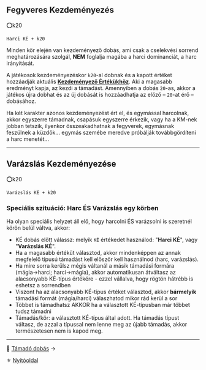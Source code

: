 ## Fegyveres Kezdeményezés

⭕k20

```
Harci KÉ + k20
```

Minden kör elején van kezdeményező dobás, ami csak a cselekvési sorrend meghatározására szolgál, **NEM** foglalja magába a harci dominanciát, a harc irányítását.

A játékosok kezdeményezéskor `k20`-al dobnak és a kapott értéket hozzáadják aktuális **[Kezdeményező Értékükhöz](062_01_ke_te_ve_ce.md#kezdem%C3%A9nyez%C5%91-%C3%A9rt%C3%A9k-k%C3%A9)**. Aki a magasabb eredményt kapja, az kezdi a támadást. Amennyiben a dobás `20`-as, akkor a játékos újra dobhat és az új dobását is hozzáadhatja az előző – `20`-at érő – dobásához.

Ha két karakter azonos kezdeményezést ért el, és egymással harcolnak, akkor egyszerre támadnak, csapásuk egyszerre érkezik, vagy ha a KM-nek jobban tetszik, ilyenkor összeakadhatnak a fegyverek, egymásnak feszülnek a küzdők... egymás szemébe meredve próbálják továbbgördíteni a harc menetét...

---
## Varázslás Kezdeményezése

⭕k20

```
Varázslás KÉ + k20
```

### Speciális szituáció: Harc ÉS Varázslás egy körben

Ha olyan speciális helyzet áll elő, hogy harcolni ÉS varázsolni is szeretnél körön belül váltva, akkor:
- KÉ dobás előtt válassz: melyik `KÉ` értékedet használod: "**Harci KÉ**", vagy "**Varázslás KÉ**".
- Ha a magasabb értékűt választod, akkor mindenképpen az annak megfelelő típusú támadást kell először kell használnod (harc, varázslás).
- Ha mire sorra kerülsz mégis váltanál a másik támadási formára (mágia→harci; harci→mágia), akkor automatikusan átváltasz az alacsonyabb KÉ-típus értékére - ezzel vállalva, hogy rögtön hátrébb is eshetsz a sorrendben
- Viszont ha az alacsonyabb KÉ-típus értéket választod, akkor **bármelyik** támadási formát (mágia/harci) válaszhatod mikor rád kerül a sor
- Többet is támadhatsz AKKOR ha a választott KÉ-típusban már többet tudsz támadni
- Támadás/kör: a választott KÉ-típus által adott. Ha támadás típust váltasz, de azzal a típussal nem lenne meg az újabb támadás, akkor természetesen nem is kapod meg.

---

🔗 [Támadó dobás](064_02_02_tamado_dobas.md) →

⚜️ [Nyitóoldal](start.md#6-harcrendszer-%EF%B8%8F)
